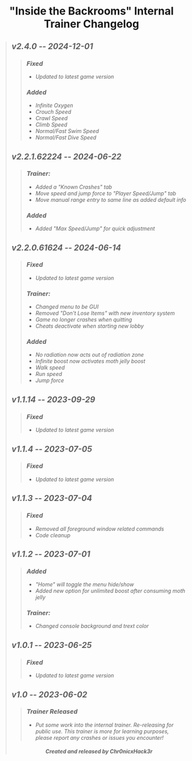 # <center> "Inside the Backrooms" Internal Trainer Changelog </center>
>## ***v2.4.0 -- 2024-12-01***
>>### ***Fixed***
>>+ *Updated to latest game version*
>>### ***Added***
>>+ *Infinite Oxygen*
>>+ *Crouch Speed*
>>+ *Crawl Speed*
>>+ *Climb Speed*
>>+ *Normal/Fast Swim Speed*
>>+ *Normal/Fast Dive Speed*
>## ***v2.2.1.62224 -- 2024-06-22***
>>### ***Trainer:***
>>+ *Added a "Known Crashes" tab*
>>+ *Move speed and jump force to "Player Speed/Jump" tab*
>>+ *Move manual range entry to same line as added default info*
>>### ***Added***
>>+ *Added "Max Speed/Jump" for quick adjustment*
>## ***v2.2.0.61624 -- 2024-06-14***
>>### ***Fixed***
>>+ *Updated to latest game version*
>>### ***Trainer:***
>>+ *Changed menu to be GUI*
>>+ *Removed "Don't Lose Items" with new inventory system*
>>+ *Game no longer crashes when quitting*
>>+ *Cheats deactivate when starting new lobby*
>>### ***Added***
>>+ *No radiation now acts out of radiation zone*
>>+ *Infinite boost now activates moth jelly boost*
>>+ *Walk speed*
>>+ *Run speed*
>>+ *Jump force*
>## ***v1.1.14 -- 2023-09-29***
>>### ***Fixed***
>>+ *Updated to latest game version*
>## ***v1.1.4 -- 2023-07-05***
>>### ***Fixed***
>>+ *Updated to latest game version*
>## ***v1.1.3 -- 2023-07-04***
>>### ***Fixed***
>>+ *Removed all foreground window related commands*
>>+ *Code cleanup*
>## ***v1.1.2 -- 2023-07-01***
>>### ***Added***
>>+ *"Home" will toggle the menu hide/show*
>>+ *Added new option for unlimited boost after consuming moth jelly*
>>### ***Trainer:***
>>+ *Changed console background and trext color*
>## ***v1.0.1 -- 2023-06-25***
>>### ***Fixed***
>>+ *Updated to latest game version*
>## ***v1.0 -- 2023-06-02***
>>### ***Trainer Released***
>>+ *Put some work into the internal trainer. Re-releasing for public use. This trainer is more for learning purposes, please report any crashes or issues you encounter!*
>###### <center> ***Created and released by Chr0nicxHack3r*** </center>
